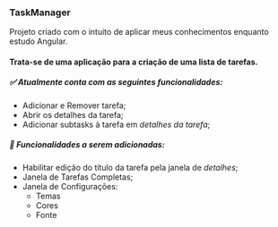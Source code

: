 
### TaskManager

Projeto criado com o intuito de aplicar meus conhecimentos enquanto estudo Angular.

#### Trata-se de uma aplicação para a criação de uma lista de tarefas.
##### ✅ Atualmente conta com as seguintes funcionalidades:

  - Adicionar e Remover tarefa;
  - Abrir os detalhes da tarefa;
  - Adicionar subtasks à tarefa em *detalhes da tarefa*;

##### 🚀 Funcionalidades a serem adicionadas:
  
  - Habilitar edição do título da tarefa pela janela de *detalhes*;
  - Janela de Tarefas Completas;
  - Janela de Configurações:
     - Temas
     - Cores
     - Fonte
